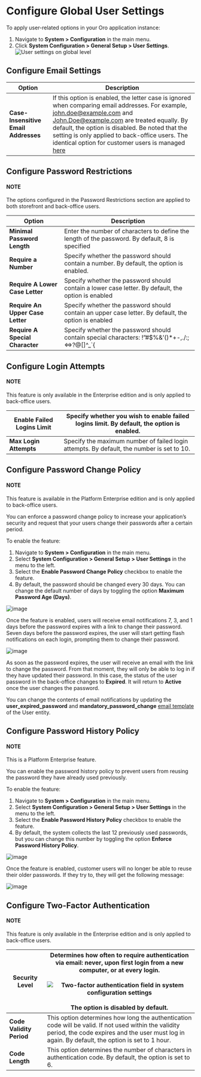 <a id="admin-configuration-user-settings"></a>

# Configure Global User Settings

To apply user-related options in your Oro application instance:

1. Navigate to **System > Configuration** in the main menu.
2. Click **System Configuration > General Setup > User Settings**.
   ![User settings on global level](user/img/system/config_system/user.png)

## Configure Email Settings

| Option                               | Description                                                                                                                                                                                                                                                                                                                                                                                                                                                                                                    |
|--------------------------------------|----------------------------------------------------------------------------------------------------------------------------------------------------------------------------------------------------------------------------------------------------------------------------------------------------------------------------------------------------------------------------------------------------------------------------------------------------------------------------------------------------------------|
| **Case-Insensitive Email Addresses** | If this option is enabled, the letter case is ignored when comparing email addresses. For example, [john.doe@example.com](mailto:john.doe@example.com) and [John.Doe@example.com](mailto:John.Doe@example.com) are treated equally. By default, the option is disabled. Be noted that the setting is only applied to back-office users. The identical option for customer users is managed [here](../../commerce/customer/global-customer-users.md#sys-config-configuration-commerce-customers-customer-users) |

## Configure Password Restrictions

#### NOTE
The options configured in the Password Restrictions section are applied to both storefront and back-office users.

| Option                           | Description                                                                                                                                     |
|----------------------------------|-------------------------------------------------------------------------------------------------------------------------------------------------|
| **Minimal Password Length**      | Enter the number of characters to define the length of the password. By default, 8 is specified                                                 |
| **Require a Number**             | Specify whether the password should contain a number. By default, the option is enabled.                                                        |
| **Require A Lower Case Letter**  | Specify whether the password should contain a lower case letter. By default, the option is enabled                                              |
| **Require An Upper Case Letter** | Specify whether the password should contain an upper case letter. By default, the option is enabled                                             |
| **Require A Special Character**  | Specify whether the password should contain special characters: !”#$%&’()\*+-,./:;<=>?@[]^_\`{|}~ and space. By default, the option is disabled |

## Configure Login Attempts

#### NOTE
This feature is only available in the Enterprise edition and is only applied to back-office users.

| **Enable Failed Logins Limit**   | Specify whether you wish to enable failed logins limit. By default, the option is enabled.   |
|----------------------------------|----------------------------------------------------------------------------------------------|
| **Max Login Attempts**           | Specify the maximum number of failed login attempts. By default, the number is set to 10.    |

<a id="doc-user-management-users-actions-password-change-policy"></a>

## Configure Password Change Policy

#### NOTE
This feature is available in the Platform Enterprise edition and is only applied to back-office users.

You can enforce a password change policy to increase your application’s security and request that your users change their passwords after a certain period.

To enable the feature:

1. Navigate to **System > Configuration** in the main menu.
2. Select **System Configuration > General Setup > User Settings** in the menu to the left.
3. Select the **Enable Password Change Policy** checkbox to enable the feature.
4. By default, the password should be changed every 30 days. You can change the default number of days by toggling the option **Maximum Password Age (Days)**.

![image](user/img/system/user_management/password_change_policy.png)

Once the feature is enabled, users will receive email notifications 7, 3, and 1 days before the password expires with a link to change their password.
Seven days before the password expires, the user will start getting flash notifications on each login, prompting them to change their password.

![image](user/img/system/user_management/expire_notification.png)

As soon as the password expires, the user will receive an email with the link to change the password. From that moment, they will only be able to log in if they have updated their password. In this case, the status of the user password in the back-office changes to **Expired**. It will return to **Active** once the user changes the password.

You can change the contents of email notifications by updating the **user_expired_password** and **mandatory_password_change** [email template](../../../emails/email-templates.md#user-guide-using-emails-create-template) of the User entity.

<a id="doc-user-management-users-actions-password-history-policy"></a>

<a id="user-guide-customers-customer-user-password-history-policy"></a>

## Configure Password History Policy

#### NOTE
This is a Platform Enterprise feature.

You can enable the password history policy to prevent users from reusing the password they have already used previously.

To enable the feature:

1. Navigate to **System > Configuration** in the main menu.
2. Select **System Configuration > General Setup > User Settings** in the menu to the left.
3. Select the **Enable Password History Policy** checkbox to enable the feature.
4. By default, the system collects the last 12 previously used passwords, but you can change this number by toggling the option **Enforce Password History Policy**.

![image](user/img/system/user_management/password_history_policy.png)

Once the feature is enabled, customer users will no longer be able to reuse their older passwords. If they try to, they will get the following message:

![image](user/img/system/user_management/password_history_used_password.png)

## Configure Two-Factor Authentication

#### NOTE
This feature is only available in the Enterprise edition and is only applied to back-office users.

| **Security Level**       | Determines how often to require authentication via email: never, upon first login from a new computer, or at every login.<br/><br/>![Two-factor authentication field in system configuration settings](user/img/system/config_system/authentication.png)<br/><br/>The option is disabled by default.   |
|--------------------------|--------------------------------------------------------------------------------------------------------------------------------------------------------------------------------------------------------------------------------------------------------------------------------------------------------|
| **Code Validity Period** | This option determines how long the authentication code will be valid. If not used within the validity period, the code expires and the user must log in again. By default, the option is set to 1 hour.                                                                                               |
| **Code Length**          | This option determines the number of characters in authentication code. By default, the option is set to 6.                                                                                                                                                                                            |

